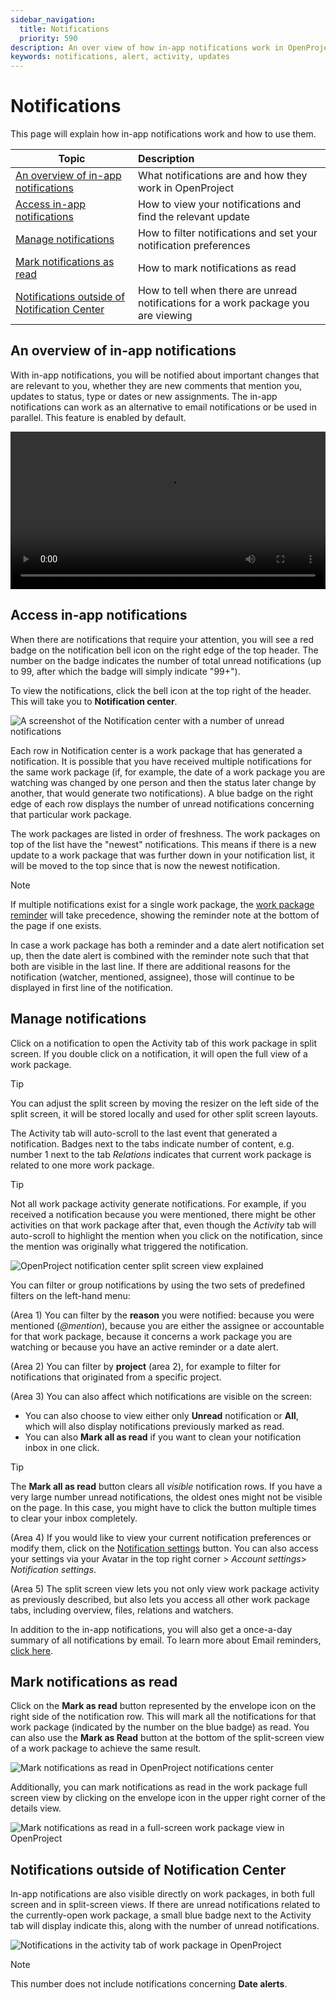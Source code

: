 ```yaml
---
sidebar_navigation:
  title: Notifications
  priority: 590
description: An over view of how in-app notifications work in OpenProject and how to manage them.
keywords: notifications, alert, activity, updates
---
```

# Notifications

This page will explain how in-app notifications work and how to use them.

| Topic                                                        | Description                                                  |
| ------------------------------------------------------------ | :----------------------------------------------------------- |
| [An overview of in-app notifications](#an-overview-of-in-app-notifications) | What notifications are and how they work in OpenProject      |
| [Access in-app notifications](#access-in-app-notifications)  | How to view your notifications and find the relevant update  |
| [Manage notifications](#manage-notifications)                | How to filter notifications and set your notification preferences |
| [Mark notifications as read](#mark-notifications-as-read)    | How to mark notifications as read                            |
| [Notifications outside of Notification Center](#notifications-outside-of-notification-center) | How to tell when there are unread notifications for a work package you are viewing |

## An overview of in-app notifications

With in-app notifications, you will be notified about important changes that are relevant to you, whether they are new comments that mention you, updates to status, type or dates or new assignments. The in-app notifications can work as an alternative to email notifications or be used in parallel. This feature is enabled by default.

<video src="https://openproject-docs.s3.eu-central-1.amazonaws.com/videos/OpenProject-In-app-notifications.mp4" type="video/mp4" controls="" style="width:100%"></video>

## Access in-app notifications

When there are notifications that require your attention, you will see a red badge on the notification bell icon on the right edge of the top header. The number on the badge indicates the number of total unread notifications (up to 99, after which the badge will simply indicate "99+").

To view the notifications, click the bell icon at the top right of the header.  This will take you to **Notification center**.

![A screenshot of the Notification center with a number of unread notifications](openproject-notification-center-inbox.png)

Each row in Notification center is a work package that has generated a notification. It is possible that you have received multiple notifications for the same work package (if, for example, the date of a work package you are watching was changed by one person and then the status later change by another, that would generate two notifications). A blue badge on the right edge of each row displays the number of unread notifications concerning that particular work package.

The work packages are listed in order of freshness. The work packages on top of the list have the "newest" notifications. This means if there is a new update to a work package that was further down in your notification list, it will be moved to the top since that is now the newest notification.

> [!NOTE] 
>
> If multiple notifications exist for a single work package, the [work package reminder](../work-packages/edit-work-package/#work-package-reminders) will take precedence, showing the reminder note at the bottom of the page if one exists. 
>
> In case a work package has both a reminder and a date alert notification set up, then the date alert is combined with the reminder note such that that both are visible in the last line. If there are additional reasons for the notification (watcher, mentioned, assignee), those will continue to be displayed in first line of the notification.

## Manage notifications

Click on a notification to open the Activity tab of this work package in split screen. If you double click on a notification, it will open the full view of a work package. 

> [!TIP]
> You can adjust the split screen by moving the resizer on the left side of the split screen, it will be stored locally and used for other split screen layouts.

The Activity tab will auto-scroll to the last event that generated a notification. Badges next to the tabs  indicate number of content, e.g. number 1 next to the tab *Relations* indicates that current work package is related to one more work package. 

> [!TIP]
> Not all work package activity generate notifications. For example, if you received a notification because you were mentioned, there might be other activities on that work package after that, even though the *Activity* tab will auto-scroll to highlight the mention when you click on the notification, since the mention was originally what triggered the notification.

![OpenProject notification center split screen view explained](openproject_user_guide_notification_center_split_screen.png)

You can filter or group notifications by using the two sets of predefined filters on the left-hand menu:

(Area 1) You can filter by the **reason** you were notified: because you were mentioned (*@mention*), because you are either the assignee or accountable for that work package, because it concerns a work package you are watching or because you have an active reminder or a date alert.

(Area 2) You can filter by **project** (area 2), for example to filter for notifications that originated from a specific project.

(Area 3) You can also affect which notifications are visible on the screen:

- You can also choose to view either only **Unread** notification or **All**, which will also display notifications previously marked as read.
- You can also **Mark all as read** if you want to clean your notification inbox in one click.

> [!TIP]
> The **Mark all as read** button clears all _visible_ notification rows. If you have a very large number unread notifications, the oldest ones might not be visible on the page. In this case, you might have to click the button multiple times to clear your inbox completely.

(Area 4) If you would like to view your current notification preferences or modify them, click on the [Notification settings](./notification-settings) button. You can also access your settings via your Avatar in the top right corner > *Account settings*> *Notification settings*.

(Area 5) The split screen view lets you not only view work package activity as previously described, but also lets you access all other work package tabs, including overview, files, relations and watchers.

In addition to the in-app notifications, you will also get a once-a-day summary of all notifications by email. To learn more about Email reminders, [click here](../../user-guide/account-settings/#email-reminders).

## Mark notifications as read

Click on the **Mark as read** button represented by the envelope icon on the right side of the notification row. This will mark all the notifications for that work package (indicated by the number on the blue badge) as read. You can also use the **Mark as Read** button at the bottom of the split-screen view of a work package to achieve the same result.

![Mark notifications as read in OpenProject notifications center](openproject_user_guide_notification_center_mark_read_envelope.png)

Additionally, you can mark notifications as read in the work package full screen view by clicking on the envelope icon in the upper right corner of the details view.

![Mark notifications as read in a full-screen work package view in OpenProject](openproject_user_guide_notification_center_mark_read_envelope_splitscreen_mode.png)

## Notifications outside of Notification Center

In-app notifications are also visible directly on work packages, in both full screen and in split-screen views. If there are unread notifications related to the currently-open work package, a small blue badge next to the Activity tab will display indicate this, along with the number of unread notifications.

![Notifications in the activity tab of work package in OpenProject](openproject_user_guide_notification_activity_tab.png)

> [!NOTE]
> This number does not include notifications concerning **Date alerts**.
